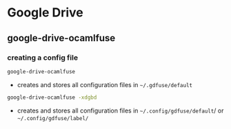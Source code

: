 # Google Drive

## google-drive-ocamlfuse

### creating a config file

````bash
google-drive-ocamlfuse 
````

- creates and stores all configuration files in `~/.gdfuse/default`

```bash
google-drive-ocamlfuse -xdgbd
```

- creates and stores all configuration files in `~/.config/gdfuse/default`/ or `~/.config/gdfuse/label/`

